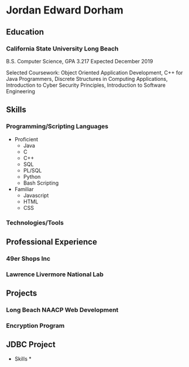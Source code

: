 
# **Jordan Edward Dorham**

## Education

### California State University Long Beach

B.S. Computer Science, GPA 3.217
Expected December 2019 

Selected Coursework: Object Oriented Application Development, C++ for Java Programmers, Discrete Structures in Computing Applications, Introduction to Cyber Security Principles, Introduction to Software Engineering

## Skills

### Programming/Scripting Languages

* Proficient
  * Java
  * C
  * C++
  * SQL
  * PL/SQL
  * Python
  * Bash Scripting
* Familiar
  * Javascript
  * HTML
  * CSS
  
### Technologies/Tools

## Professional Experience

### 49er Shops Inc

### Lawrence Livermore National Lab

## Projects

### Long Beach NAACP Web Development

### Encryption Program

## JDBC Project

* Skills
    *